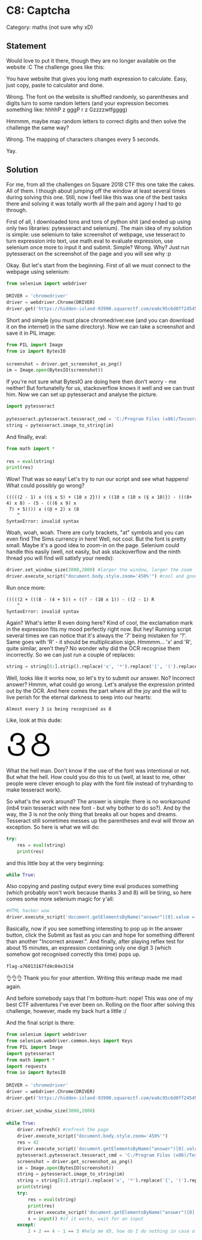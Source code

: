 C8: Captcha
===========

Category: maths (not sure why xD)

Statement
---------

Would love to put it there, though they are no longer available on the website :C
The challenge goes like this:

You have website that gives you long math expression to calculate. Easy, just copy, paste to calculator and done.

Wrong. The font on the website is shuffled randomly, so parentheses and digits turn to some random letters (and your expression becomes something like: hhhhP z gggP r z Gzzzzwtfgggg)

Hmmmm, maybe map random letters to correct digits and then solve the challenge the same way?

Wrong. The mapping of characters changes every 5 seconds.

Yay.

Solution
--------

For me, from all the challenges on Square 2018 CTF this one take the cakes. All of them. I though about jumping off the window at least several times during solving this one. Still, now I feel like this was one of the best tasks there and solving it was totally worth all the pain and agony I had to go through.

First of all, I downloaded tons and tons of python shit (and ended up using only two libraries: pytesseract and selenium). The main idea of my solution is simple: use selenium to take screenshot of webpage, use tesseract to turn expression into text, use math.eval to evaluate expression, use selenium once more to input it and submit. Simple? Wrong. Why? Just run pytesseract on the screenshot of the page and you will see why :p

Okay. But let's start from the beginning. First of all we must connect to the webpage using selenium:

```python
from selenium import webdriver

DRIVER = 'chromedriver'
driver = webdriver.Chrome(DRIVER)
driver.get('https://hidden-island-93990.squarectf.com/ea6c95c6d0ff24545cad')
```

Short and simple (you must place chromedriver.exe (and you can download it on the internet) in the same directory). Now we can take a screenshot and save it in PIL image:

```python
from PIL import Image
from io import BytesIO

screenshot = driver.get_screenshot_as_png()
im = Image.open(BytesIO(screenshot))
```

If you're not sure what BytesIO are doing here then don't worry - me neither! But fortunatelly for us, stackoverflow knows it well and we can trust him.
Now we can set up pytesseract and analyse the picture.

```python
import pytesseract

pytesseract.pytesseract.tesseract_cmd = 'C:/Program Files (x86)/Tesseract-OCR/tesseract.exe'
string = pytesseract.image_to_string(im)
```

And finally, eval:

```python
from math import *

res = eval(string)
print(res)
```

Wow! That was so easy! Let's try to run our script and see what happens! What could possibly go wrong?
```
(((((2 - 1) x ((§ x 5) + (10 x 2})) x ((10 x (10 x (§ x 10)}) - (((8+ 4) x 8) - (5 - (((6 x 9) x
 7) + 5)))) x ((@ + 2) x (8
    ^
SyntaxError: invalid syntax
```

Woah, woah, woah. There are curly brackets, "at" symbols and you can even find The Sims currency in here! Well, not cool.
But the font is pretty small. Maybe it's a good idea to zoom-in on the page. Selenium could handle this easily (well, not easily, but ask stackoverflow and the ninth thread you will find will satisfy your needs):

```python
driver.set_window_size(3000,2000) #larger the window, larger the zoom
driver.execute_script("document.body.style.zoom='450%'") #cool and good
```

Run once more:

```
(((((2 + (((8 - (4 + 5)) « ((? - (10 x 1)) - ((2 - 1) R
    ^
SyntaxError: invalid syntax
```

Again? What's letter R even doing here? Kind of cool, the exclamation mark in the expression fits my mood perfectly right now. But hey! Running script several times we can notice that it's always the '7' being mistaken for '?'. Same goes with 'R' - it should be multiplication sign. Hmmmm... 'x' and 'R', quite similar, aren't they? No wonder why did the OCR recognise them incorrectly. So we can just run a couple of replaces:

```python
string = string[8:].strip().replace('x', '*').replace('{', '(').replace('}', ')').replace('§', '5').replace('«', '*').replace('Q', '9').replace('?', '7').replace('R', '*').replace('O', '9') #By the way we also remove the captcha thingy at the beginning, don't know why I haven't done it before
```

Well, looks like it works now, so let's try to submit our answer. No? Incorrect answer? Hmmm, what could go wrong. Let's analyse the expression printed out by the OCR. And here comes the part where all the joy and the will to live perish for the eternal darkness to seep into our hearts:

```
Almost every 3 is being recognised as 8
```

Like, look at this dude:

![38.png](38.png)

What the hell man. Don't know if the use of the font was intentional or not. But what the hell. How could you do this to us (well, at least to me, other people were clever enough to play with the font file instead of tryharding to make tesseract work).

So what's the work around? The answer is simple: there is no workaround (inb4 train tesseract with new font - but why bother to do so?). And by the way, the 3 is not the only thing that breaks all our hopes and dreams. Tesseract still sometimes messes up the parentheses and eval will throw an exception. So here is what we will do:

```python
try:
    res = eval(string)
    print(res)
```

and this little boy at the very beginning: 
```python
while True:
```

Also copying and pasting output every time eval produces something (which probably won't work because thanks 3 and 8) will be tiring, so here comes some more selenium magic for y'all:

```python
#HTML hacker wow
driver.execute_script('document.getElementsByName("answer")[0].value = "' + str(res) + '"')
```

Basically, now if you see something interesting to pop up in the answer button, click the Submit as fast as you can and hope for something different than another "Incorrect answer.". And finally, after playing reflex test for about 15 minutes, an expression containing only one digit 3 (which somehow got recognised correctly this time) pops up.

```flag-a76013167fd4c04e3134```

👌👌👌 Thank you for your attention. Writing this writeup made me mad again.

And before somebody says that I'm bottom-hurt: nope! This was one of my best CTF adventures I've ever been on. Rolling on the floor after solving this challenge, however, made my back hurt a little :/





And the final script is there:
```python
from selenium import webdriver
from selenium.webdriver.common.keys import Keys 
from PIL import Image
import pytesseract
from math import *
import requests
from io import BytesIO

DRIVER = 'chromedriver'
driver = webdriver.Chrome(DRIVER)
driver.get('https://hidden-island-93990.squarectf.com/ea6c95c6d0ff24545cad')

driver.set_window_size(3000,2000)

while True:
    driver.refresh() #refresh the page
    driver.execute_script("document.body.style.zoom='450%'")
    res = 42
    driver.execute_script('document.getElementsByName("answer")[0].value = "' + str(res) + '"')
    pytesseract.pytesseract.tesseract_cmd = 'C:/Program Files (x86)/Tesseract-OCR/tesseract.exe'
    screenshot = driver.get_screenshot_as_png()
    im = Image.open(BytesIO(screenshot))
    string = pytesseract.image_to_string(im)
    string = string[8:].strip().replace('x', '*').replace('{', '(').replace('}', ')').replace('§', '5').replace('«', '*').replace('Q', '9').replace('?', '7').replace('R', '*').replace('O', '9')
    print(string)
    try:
        res = eval(string)
        print(res)
        driver.execute_script('document.getElementsByName("answer")[0].value = "' + str(res) + '"')
        s = input() #if it works, wait for an input
    except:
        2 + 2 == 4 - 1 == 3 #help me XD, how do I do nothing in case of an exception XD
```
